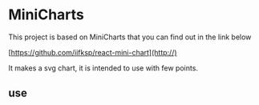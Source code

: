 # MiniCharts

This project is based on MiniCharts that you can find out in the link below 

[https://github.com/iifksp/react-mini-chart](http://)

It makes a svg chart, it is intended to use with few points.

## use


